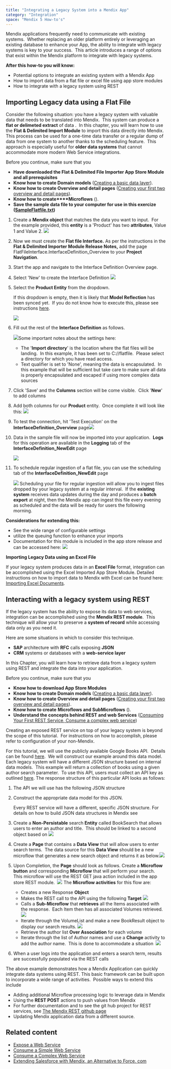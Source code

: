 ```yaml
---
title: "Integrating a Legacy System into a Mendix App"
category: "Integration"
space: "Mendix 5 How-to's"
---
```


Mendix applications frequently need to communicate with existing systems.  Whether replacing an older platform entirely or leveraging an existing database to enhance your App, the ability to integrate with legacy systems is key to your success.  This article introduces a range of options that exist within the Mendix platform to integrate with legacy systems.

**After this how-to you will know:**

*   Potential options to integrate an existing system with a Mendix App
*   How to import data from a flat file or excel file using app store modules
*   How to integrate with a legacy system using REST

## Importing Legacy data using a Flat File

Consider the following situation: you have a legacy system with valuable data that needs to be translated into Mendix.  This system can produce a **flat or delimeted extract** of data .  In this chapter, you will learn how to use the **Flat & Delimited Import Module** to import this data directly into Mendix.  This process can be used for a one-time data transfer or a regular dump of data from one system to another thanks to the scheduling feature.  This approach is especially useful for **older data systems** that cannot accommodate more modern Web Service integrations.

Before you continue, make sure that you

*   **Have downloaded the Flat & Delimited File Importer App Store Module and all prerequisites**
*   **Know how to create Domain models** ([Creating a basic data layer](Creating+a+basic+data+layer)).
*   **Know how to create Overview and detail pages** ([Creating your first two overview and detail pages](Creating+your+first+two+overview+and+detail+pages)).
*   **Know how to create****Microflows** ().
*   **Save the sample data file to your computer for use in this exercize ([SampleFlatfile.txt](attachments/12878647/13402303.txt))**

1.  Create a **Mendix object** that matches the data you want to input.  For the example provided, this **entity** is a 'Product' has two **attributes**, Value 1 and Value 2.
    ![](attachments/12878647/13402292.png)
2.  Now we must create the **Flat file Interface.** As per the instructions in the **Flat & Delimited Importer Module Release Notes,** add the page FlatFileInterface.InterfaceDefinition_Overview to your **Project Navigation**.
3.  Start the app and navigate to the Interface Definition Overview page.
4.  Select 'New' to create the Interface Definition
    [![](attachments/12878647/13402297.png)](Importing+Excel+Documents#use-the-application-model-meta-data-in-the-client)
5. Select the **Product Entity** from the dropdown. 

    If this dropdown is empty, then it is likely that **Model Reflection** has been synced yet.  If you do not know how to execute this, please see instructions [here](Importing+Excel+Documents#use-the-application-model-meta-data-in-the-client).

    ![](attachments/12878647/13402300.png)

6. Fill out the rest of the **Interface Definition** as follows.

    ![](attachments/12878647/13402299.png)Some important notes about the settings here:

    *   The '**Import directory**' is the location where the flat files will be landing.  In this example, it has been set to C://flatfile.  Please select a directory for which you have read access.
    *   Text qualifier is set to 'None', meaning the data is encapsulated.  In this example that will be sufficient but take care to make sure all data is properly encapsulated and escaped if using more complex data sources
7. Click 'Save' and the **Columns** section will be come visible.  Click '**New**' to add columns
8. Add both columns for our **Product** entity.  Once complete it will look like this:
    ![](attachments/12878647/13402301.png)
9. To test the connection, hit 'Test Execution' on the **InterfaceDefinition_Overview** page![](attachments/12878647/13402302.png)
10. Data in the sample file will now be imported into your application.  **Logs** for this operation are available in the **Logging** tab of the **InterfaceDefinition_NewEdit** page

    ![](attachments/12878647/13402304.png)

11. To schedule regular ingestion of a flat file, you can use the scheduling tab of the **InterfaceDefinition_NewEdit** page

    ![](attachments/12878647/13402305.png)
    Scheduling your file for regular ingestion will allow you to ingest files dropped by your legacy system at a regular interval.  If the **existing system** receives data updates during the day and produces a **batch export** at night, then the Mendix app can ingest this file every evening as scheduled and the data will be ready for users the following morning. 

**Considerations for extending this:**

*   See the wide range of configurable settings <Here>
*   utilize the queuing function to enhance your imports <Link>
*   Documentation for this module is included in the app store release and can be accessed here:
    ![](attachments/12878647/13402306.png)

**Importing Legacy Data using an Excel File**

If your legacy system produces data in an **Excel File** format, integration can be accomplished using the Excel Imported App Store Module. Detailed instructions on how to import data to Mendix with Excel can be found here: [Importing Excel Documents](Importing+Excel+Documents).

## Interacting with a legacy system using REST

If the legacy system has the ability to expose its data to web services, integration can be accomplished using the **Mendix REST module**.  This technique will allow your to preserve a **system of record** while accessing data only as you need it. 

Here are some situations in which to consider this technique.

*   **SAP** architecture with **RFC** calls exposing **JSON**
*   **CRM** systems or databases with a **web-service layer**

In this Chapter, you will learn how to retrieve data from a legacy system using REST and integrate the data into your application.

Before you continue, make sure that you

*   **Know how to download App Store Modules**
*   **Know how to create Domain models** ([Creating a basic data layer](Creating+a+basic+data+layer)).
*   **Know how to create Overview and detail pages** ([Creating your first two overview and detail pages](Creating+your+first+two+overview+and+detail+pages)).
*   **Know how to create** **Microflows and SubMicroflows** ().
*   **Understand the concepts behind REST and web Services** ([Consuming Your First REST Service](http://www.mendix.com/blog/consuming-first-rest-service/)[, Consume a complex web service](Consuming+a+complex+web+service))

Creating an exposed REST service on top of your legacy system is beyond the scope of this tutorial.  For instructions on how to accomplish, please refer to configuration of your non-Mendix.

For this tutorial, we will use the publicly available Google Books API.  Details can be found [here](https://developers.google.com/books/docs/v1/getting_started).  We will construct our example around this data model.  Each legacy system will have a different JSON structure based on internal data models.  This example will return a collection of books using a given author search parameter.  To use this API, users must collect an API key as outlined [here](https://developers.google.com/books/docs/v1/using?csw=1#APIKey). The response structure of this particular API looks as follows:

1. The API we will use has the following JSON structure
2. Construct the appropriate data model for this JSON.

    Every REST service will have a different, specific JSON structure. For details on how to build JSON data structures in Mendix see <here>

3. Create a **Non-Persistable** search **Entity** called BookSearch that allows users to enter an author and title.  This should be linked to a second object based on
    ![](attachments/12878647/13402335.png)
4. Create a **Page** that contains a **Data View** that will allow users to enter search terms.  The data source for this **Data View** should be a new microflow that generates a new search object and returns it as below.![](attachments/12878647/13402326.png)
5. Upon Completion, the **Page** should look as follows. Create a **Microflow button** and corresponding **Microflow** that will perform your search.  This microflow will use the REST GET java action included in the app store REST module. 
    ![](attachments/12878647/13402338.png)
    The **Microflow activities** for this flow are:

    * Creates a new Response **Object**
    * Makes the REST call to the API using the following **Target**
    ![](attachments/12878647/13402332.png)
    * Calls a **Sub-Microflow** that **retrieves** all the Items associated with the response.  Each Item then has all associated Volumes retrieved.
    ![](attachments/12878647/13402340.png)
    * Iterate through the VolumeList and make a new BookResult object to display our search results.
    ![](attachments/12878647/13402330.png)
    * Retrieve the author list **Over Association** for each volume 
    * Iterate through the list of Author names and use a **Change** activity to add the author name.  This is done to accommodate a situation 
    ![](attachments/12878647/13402331.png)

6. When a user logs into the application and enters a search term, results are successfully populated via the REST calls

The above example demonstrates how a Mendix Application can quickly integrate data systems using REST. This basic framework can be built upon to incorporate a wide range of activities.  Possible ways to extend this include

*   Adding additional Microflow processing logic to leverage data in Mendix
*   Using the **REST POST** actions to push values from Mendix
*   For further documentation and to see the git hub project for REST services, see [The Mendix REST github page](https://github.com/mendix/RestServices)
*   Updating Mendix application data from a different source.

## Related content

*   [Expose a Web Service](Consuming+a+complex+web+service)
*   [Consume a Simple Web Service](Consuming+a+simple+Web+Service)
*   [Consume a Complex Web Service](Consuming+a+complex+web+service)
*   [Extending Salesforce with Mendix, an Alternative to Force. com](https://www.mendix.com/blog/extending-salesforce-mendix-alternative-force-com/)
